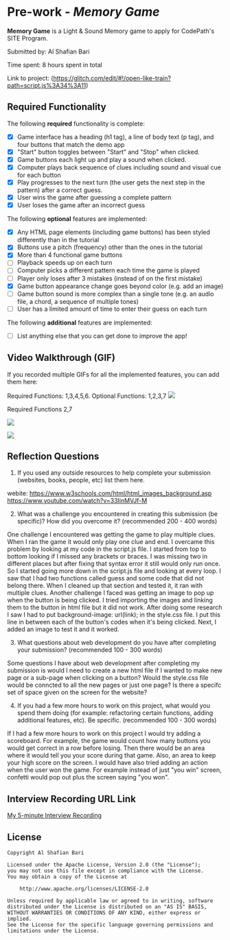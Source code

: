 # Pre-work - *Memory Game*

**Memory Game** is a Light & Sound Memory game to apply for CodePath's SITE Program. 

Submitted by: Al Shafian Bari 

Time spent: 8 hours spent in total

Link to project: (https://glitch.com/edit/#!/open-like-train?path=script.js%3A34%3A11)

## Required Functionality

The following **required** functionality is complete:

* [x] Game interface has a heading (h1 tag), a line of body text (p tag), and four buttons that match the demo app
* [x] "Start" button toggles between "Start" and "Stop" when clicked. 
* [x] Game buttons each light up and play a sound when clicked. 
* [x] Computer plays back sequence of clues including sound and visual cue for each button
* [x] Play progresses to the next turn (the user gets the next step in the pattern) after a correct guess. 
* [x] User wins the game after guessing a complete pattern
* [x] User loses the game after an incorrect guess

The following **optional** features are implemented:

* [x] Any HTML page elements (including game buttons) has been styled differently than in the tutorial
* [x] Buttons use a pitch (frequency) other than the ones in the tutorial
* [x] More than 4 functional game buttons
* [ ] Playback speeds up on each turn
* [ ] Computer picks a different pattern each time the game is played
* [ ] Player only loses after 3 mistakes (instead of on the first mistake)
* [x] Game button appearance change goes beyond color (e.g. add an image)
* [ ] Game button sound is more complex than a single tone (e.g. an audio file, a chord, a sequence of multiple tones)
* [ ] User has a limited amount of time to enter their guess on each turn

The following **additional** features are implemented:

- [ ] List anything else that you can get done to improve the app!

## Video Walkthrough (GIF)

If you recorded multiple GIFs for all the implemented features, you can add them here:

Required Functions: 1,3,4,5,6. Optional Functions: 1,2,3,7
![](https://i.imgur.com/93JJx0F.gif)


Required Functions 2,7 

![](https://i.imgur.com/LOkWtYH.gif)



![](gif4-link-here)

## Reflection Questions
1. If you used any outside resources to help complete your submission (websites, books, people, etc) list them here. 

webite: 
https://www.w3schools.com/html/html_images_background.asp
https://www.youtube.com/watch?v=33IinMVJf-M

2. What was a challenge you encountered in creating this submission (be specific)? How did you overcome it? (recommended 200 - 400 words) 

One challenge I encountered was getting the game to play multiple clues. When I ran the game it would only play one clue and end. I overcame this problem by looking at my code in the script.js file. I started from top to bottom looking if I missed any brackets or braces. I was missing two in different places but after fixing that syntax error it still would only run once. So I started going more down in the script.js file and looking at every loop. I saw that I had two functions called guess and some code that did not belong there. When I cleaned up that section and tested it, it ran with multiple clues. Another challenge I faced was getting an image to pop up when the button is being clicked. I tried importing the images and linking them to the button in html file but it did not work. After doing some research I saw I had to put background-image: url(link); in the style.css file. I put this line in between each of the button's codes when it's being clicked. Next, I added an image to test it and it worked. 

3. What questions about web development do you have after completing your submission? (recommended 100 - 300 words) 

Some questions I have about web development after completing my submission is would I need to create a new html file if I wanted to make new page or a sub-page when clicking on a button? Would the style.css file would be conncted to all the new pages or just one page? Is there a specifc set of space given on the screen for the website? 

4. If you had a few more hours to work on this project, what would you spend them doing (for example: refactoring certain functions, adding additional features, etc). Be specific. (recommended 100 - 300 words) 

If I had a few more hours to work on this project I would try adding a scoreboard. For example, the game would count how many buttons you would get correct in a row before losing. Then there would be an area where it would tell you your score during that game. Also, an area to keep your high score on the screen. I would have also tried adding an action when the user won the game. For example instead of just "you win" screen, confetti would pop out plus the screen saying "you won". 


## Interview Recording URL Link

[My 5-minute Interview Recording](https://ccny.zoom.us/rec/share/vXtGQvBtVw0REXVJ0ml7bMf_epUAEID6VGT6PFbCQSDHdIT7LHblLyXUHWZyodgV.EX2knpixGIOuzk8z?startTime=1647197898000)


## License

    Copyright Al Shafian Bari

    Licensed under the Apache License, Version 2.0 (the "License");
    you may not use this file except in compliance with the License.
    You may obtain a copy of the License at

        http://www.apache.org/licenses/LICENSE-2.0

    Unless required by applicable law or agreed to in writing, software
    distributed under the License is distributed on an "AS IS" BASIS,
    WITHOUT WARRANTIES OR CONDITIONS OF ANY KIND, either express or implied.
    See the License for the specific language governing permissions and
    limitations under the License.
